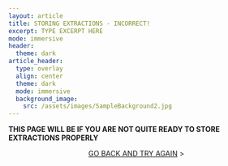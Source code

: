 ```yaml
---
layout: article
title: STORING EXTRACTIONS - INCORRECT!
excerpt: TYPE EXCERPT HERE
mode: immersive
header:
  theme: dark
article_header:
  type: overlay
  align: center
  theme: dark
  mode: immersive
  background_image:
    src: /assets/images/SampleBackground2.jpg
---
```


**THIS PAGE WILL BE IF YOU ARE NOT QUITE READY TO STORE EXTRACTIONS PROPERLY**


<p align="center">
<a class="button button--outline-primary button--pill" href="Storing1">GO BACK AND TRY AGAIN</a> ></p>